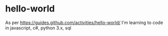 # hello-world
As per https://guides.github.com/activities/hello-world/
I'm learning to code in javascript, c#, python 3.x, sql
